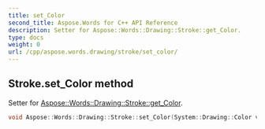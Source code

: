 ```yaml
---
title: set_Color
second_title: Aspose.Words for C++ API Reference
description: Setter for Aspose::Words::Drawing::Stroke::get_Color. 
type: docs
weight: 0
url: /cpp/aspose.words.drawing/stroke/set_color/
---
```

## Stroke.set_Color method


Setter for [Aspose::Words::Drawing::Stroke::get_Color](../get_color/).

```cpp
void Aspose::Words::Drawing::Stroke::set_Color(System::Drawing::Color value)
```

